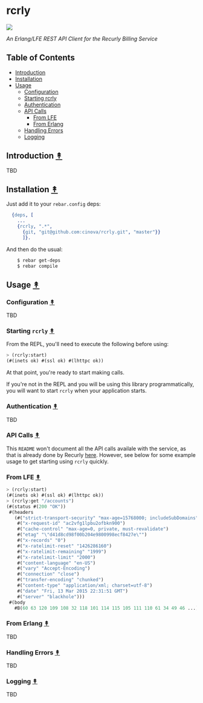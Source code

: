 # rcrly

<img src="resources/images/recurly-logo-small.png" />

*An Erlang/LFE REST API Client for the Recurly Billing Service*

## Table of Contents

* [Introduction](#introduction-)
* [Installation](#installation-)
* [Usage](#usage-)
  * [Configuration](#configuration-)
  * [Starting rcrly](#starting-rcrly-)
  * [Authentication](#authentication-)
  * [API Calls](#api-calls-)
    * [From LFE](#from-lfe-)
    * [From Erlang](#from-erlang-)
  * [Handling Errors](#handling-errors-)
  * [Logging](#loggin-)


## Introduction [&#x219F;](#table-of-contents)

TBD


## Installation [&#x219F;](#table-of-contents)

Just add it to your ``rebar.config`` deps:

```erlang
  {deps, [
    ...
    {rcrly, ".*",
      {git, "git@github.com:cinova/rcrly.git", "master"}}
      ]}.
```

And then do the usual:

```bash
    $ rebar get-deps
    $ rebar compile
```


## Usage [&#x219F;](#table-of-contents)

### Configuration [&#x219F;](#table-of-contents)

TBD

### Starting ``rcrly`` [&#x219F;](#table-of-contents)

From the REPL, you'll need to execute the following before using:

```lisp
> (rcrly:start)
(#(inets ok) #(ssl ok) #(lhttpc ok))
```
At that point, you're ready to start making calls.

If you're not in the REPL and you will be using this library programmatically,
you will want to start ``rcrly`` when your application starts.


### Authentication [&#x219F;](#table-of-contents)

TBD

### API Calls [&#x219F;](#table-of-contents)

This ``README`` won't document all the API calls availale with the service, as
that is already done by Recurly [here](https://docs.recurly.com/api/).
However, see below for some example usage to get starting using ``rcrly``
quickly.

### From LFE [&#x219F;](#table-of-contents)

```lisp
> (rcrly:start)
(#(inets ok) #(ssl ok) #(lhttpc ok))
> (rcrly:get "/accounts")
(#(status #(200 "OK"))
 #(headers
   (#("strict-transport-security" "max-age=15768000; includeSubDomains")
    #("x-request-id" "ac2vfg1lpbu2ofbkn900")
    #("cache-control" "max-age=0, private, must-revalidate")
    #("etag" "\"d41d8cd98f00b204e9800998ecf8427e\"")
    #("x-records" "0")
    #("x-ratelimit-reset" "1426286160")
    #("x-ratelimit-remaining" "1999")
    #("x-ratelimit-limit" "2000")
    #("content-language" "en-US")
    #("vary" "Accept-Encoding")
    #("connection" "close")
    #("transfer-encoding" "chunked")
    #("content-type" "application/xml; charset=utf-8")
    #("date" "Fri, 13 Mar 2015 22:31:51 GMT")
    #("server" "blackhole")))
 #(body
   #B(60 63 120 109 108 32 118 101 114 115 105 111 110 61 34 49 46 ...)))
```

### From Erlang [&#x219F;](#table-of-contents)

TBD

### Handling Errors [&#x219F;](#table-of-contents)

TBD

### Logging [&#x219F;](#table-of-contents)

TBD

